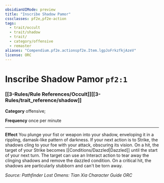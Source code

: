 ```yaml
---
obsidianUIMode: preview
title: "Inscribe Shadow Pamor"
cssclasses: pf2e,pf2e-action
tags:
  - trait/occult
  - trait/shadow
  - trait/
  - category/offensive
  - remaster
aliases: "Compendium.pf2e.actionspf2e.Item.lgpJoFrkzfkjAzeV"
license: ORC
---
```

# Inscribe Shadow Pamor `pf2:1`

### [[3-Rules/Rule References/Occult]][[3-Rules/trait_reference/shadow]]

**Category** offensive; 




**Frequency** once per minute

* * *

**Effect** You plunge your fist or weapon into your shadow, enveloping it in a rippling, damask-like pattern of darkness. If your next action is to Strike, the shadows cling to your foe with your attack, obscuring its vision. On a hit, the target of your Strike becomes [[Conditions/Dazzled|Dazzled]] until the start of your next turn. The target can use an Interact action to tear away the clinging shadows and remove the dazzled condition. On a critical hit, the shadows are particularly stubborn and can't be torn away.

*Source: Pathfinder Lost Omens: Tian Xia Character Guide*
*ORC*